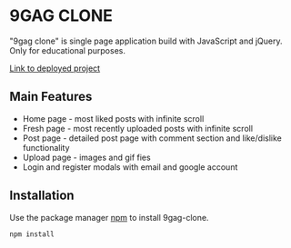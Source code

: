 # 9GAG CLONE

"9gag clone" is single page application build with JavaScript and jQuery. Only for educational purposes.

[Link to deployed project](https://singular-paletas-6073e6.netlify.app/)

## Main Features

- Home page - most liked posts with infinite scroll
- Fresh page - most recently uploaded posts with infinite scroll
- Post page - detailed post page with comment section and like/dislike functionality 
- Upload page - images and gif fies
- Login and register modals with email and google account

## Installation

Use the package manager [npm](https://www.npmjs.com/) to install 9gag-clone.

```bash
npm install
```
